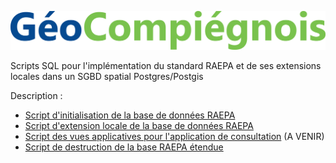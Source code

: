 ![picto](/doc/img/new_logo_geocompiegnois.png)

Scripts SQL pour l'implémentation du standard RAEPA et de ses extensions locales dans un SGBD spatial Postgres/Postgis

Description :

* [Script d'initialisation de la base de données RAEPA](sql/init_bd_resh_00_raepa.sql)
* [Script d'extension locale de la base de données RAEPA](sql/init_bd_resh_10_raepa_extension.sql)
* [Script des vues applicatives pour l'application de consultation](sql/init_bd_resh_20_raepa_vues_applicatives) (A VENIR)
* [Script de destruction de la base RAEPA étendue](sql/init_bd_resh_30_drop_base_etendue)

